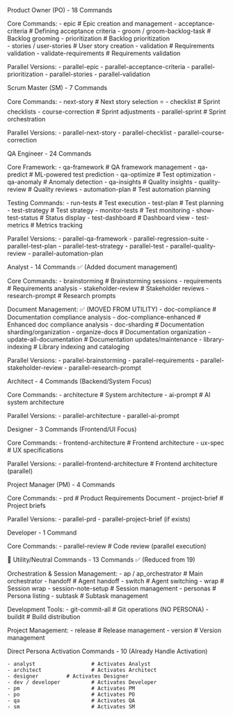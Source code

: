  Product Owner (PO) - 18 Commands

  Core Commands:
    - epic                      # Epic creation and management
    - acceptance-criteria       # Defining acceptance criteria
    - groom / groom-backlog-task # Backlog grooming
    - prioritization            # Backlog prioritization  
    - stories / user-stories    # User story creation
    - validation                # Requirements validation
    - validate-requirements     # Requirements validation

  Parallel Versions:
    - parallel-epic
    - parallel-acceptance-criteria
    - parallel-prioritization
    - parallel-stories
    - parallel-validation

  Scrum Master (SM) - 7 Commands

  Core Commands:
    - next-story               # Next story selection ⭐
    - checklist                # Sprint checklists
    - course-correction        # Sprint adjustments
    - parallel-sprint          # Sprint orchestration

  Parallel Versions:
    - parallel-next-story
    - parallel-checklist
    - parallel-course-correction

  QA Engineer - 24 Commands

  Core Framework:
    - qa-framework             # QA framework management
    - qa-predict               # ML-powered test prediction
    - qa-optimize              # Test optimization
    - qa-anomaly               # Anomaly detection
    - qa-insights              # Quality insights
    - quality-review           # Quality reviews
    - automation-plan          # Test automation planning

  Testing Commands:
    - run-tests                # Test execution
    - test-plan                # Test planning
    - test-strategy            # Test strategy
    - monitor-tests            # Test monitoring
    - show-test-status         # Status display
    - test-dashboard           # Dashboard view
    - test-metrics             # Metrics tracking

  Parallel Versions:
    - parallel-qa-framework
    - parallel-regression-suite
    - parallel-test-plan
    - parallel-test-strategy
    - parallel-test
    - parallel-quality-review
    - parallel-automation-plan

  Analyst - 14 Commands ✅ (Added document management)

  Core Commands:
    - brainstorming            # Brainstorming sessions
    - requirements             # Requirements analysis
    - stakeholder-review       # Stakeholder reviews
    - research-prompt          # Research prompts

  Document Management:         ✅ (MOVED FROM UTILITY)
    - doc-compliance           # Documentation compliance analysis
    - doc-compliance-enhanced  # Enhanced doc compliance analysis
    - doc-sharding             # Documentation sharding/organization
    - organize-docs            # Documentation organization
    - update-all-documentation # Documentation updates/maintenance
    - library-indexing         # Library indexing and cataloging

  Parallel Versions:
    - parallel-brainstorming
    - parallel-requirements
    - parallel-stakeholder-review
    - parallel-research-prompt

  Architect - 4 Commands (Backend/System Focus)

  Core Commands:
    - architecture             # System architecture
    - ai-prompt                # AI system architecture

  Parallel Versions:
    - parallel-architecture
    - parallel-ai-prompt

  Designer - 3 Commands (Frontend/UI Focus)

  Core Commands:
    - frontend-architecture    # Frontend architecture
    - ux-spec                  # UX specifications

  Parallel Versions:
    - parallel-frontend-architecture  # Frontend architecture (parallel)

  Project Manager (PM) - 4 Commands

  Core Commands:
    - prd                      # Product Requirements Document
    - project-brief            # Project briefs

  Parallel Versions:
    - parallel-prd
    - parallel-project-brief (if exists)

  Developer - 1 Command

  Core Commands:
    - parallel-review          # Code review (parallel execution)

  🔧 Utility/Neutral Commands - 13 Commands ✅ (Reduced from 19)

  Orchestration & Session Management:
    - ap / ap_orchestrator     # Main orchestrator
    - handoff                  # Agent handoff
    - switch                   # Agent switching
    - wrap                     # Session wrap
    - session-note-setup       # Session management
    - personas                 # Persona listing
    - subtask                  # Subtask management

  Development Tools:
    - git-commit-all           # Git operations (NO PERSONA)
    - buildit                  # Build distribution

  Project Management:
    - release                  # Release management
    - version                  # Version management

  Direct Persona Activation Commands - 10 (Already Handle Activation)

    - analyst                  # Activates Analyst
    - architect                # Activates Architect  
    - designer         # Activates Designer
    - dev / developer          # Activates Developer
    - pm                       # Activates PM
    - po                       # Activates PO
    - qa                       # Activates QA
    - sm                       # Activates SM